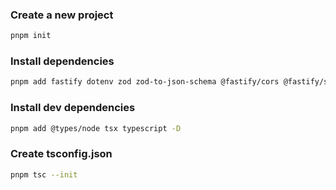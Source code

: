 ### Create a new project
```bash
pnpm init
```

### Install dependencies
```bash
pnpm add fastify dotenv zod zod-to-json-schema @fastify/cors @fastify/swagger @fastify/swagger-ui node-cach axios ioredis @fastify/rate-limit
```

### Install dev dependencies
```bash
pnpm add @types/node tsx typescript -D
```

### Create tsconfig.json
```bash
pnpm tsc --init
```